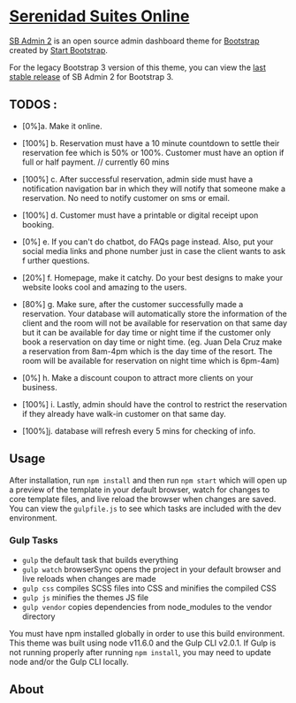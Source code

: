 # [Serenidad Suites Online ](https://startbootstrap.com/theme/sb-admin-2/)

[SB Admin 2](https://startbootstrap.com/theme/sb-admin-2/) is an open source admin dashboard theme for [Bootstrap](https://getbootstrap.com/) created by [Start Bootstrap](https://startbootstrap.com/).

For the legacy Bootstrap 3 version of this theme, you can view the [last stable release](https://github.com/StartBootstrap/startbootstrap-sb-admin-2/releases/tag/v3.3.7%2B1) of SB Admin 2 for Bootstrap 3.



## TODOS : 

* [0%]a. Make it online.

* [100%] b. Reservation must have a 10 minute countdown to settle their 
	reservation fee which is 50% or 100%. Customer must have 
	an option if full or half payment. // currently 60 mins

* [100%] c. After successful reservation, admin side must have a notification 
	navigation bar in which they will notify that someone 
	make a reservation. No need to notify customer on sms or email.

* [100%] d. Customer must have a printable or digital receipt upon booking.

* [0%] e. If you can't do chatbot, do FAQs page instead. Also, put your social 
	media links and phone number just in case the client wants to ask f
	urther questions.

* [20%] f. Homepage, make it catchy. Do your best designs to make your website 
	looks cool and amazing to the users.

* [80%] g. Make sure, after the customer successfully made a reservation. Your 
	database will automatically store the information of the client 
	and the room will not be available for reservation on that same day 
	but it can be available for day time or night time if the customer 
	only book a reservation on day time or night time. (eg. Juan Dela Cruz 
	make a reservation from 8am-4pm which is the day time of the resort. 
	The room will be available for reservation on night time which is 6pm-4am)

* [0%] h. Make a discount coupon to attract more clients on your business.
	
* [100%] i. Lastly, admin should have the control to restrict the reservation 
	if they already have walk-in customer on that same day.

* [100%]j. database will refresh every 5 mins for checking of info.


## Usage

After installation, run `npm install` and then run `npm start` which will open up a preview of the template in your default browser, watch for changes to core template files, and live reload the browser when changes are saved. You can view the `gulpfile.js` to see which tasks are included with the dev environment.

### Gulp Tasks

* `gulp` the default task that builds everything
* `gulp watch` browserSync opens the project in your default browser and live reloads when changes are made
* `gulp css` compiles SCSS files into CSS and minifies the compiled CSS
* `gulp js` minifies the themes JS file
* `gulp vendor` copies dependencies from node_modules to the vendor directory

You must have npm installed globally in order to use this build environment. This theme was built using node v11.6.0 and the Gulp CLI v2.0.1. If Gulp is not running properly after running `npm install`, you may need to update node and/or the Gulp CLI locally.


## About
